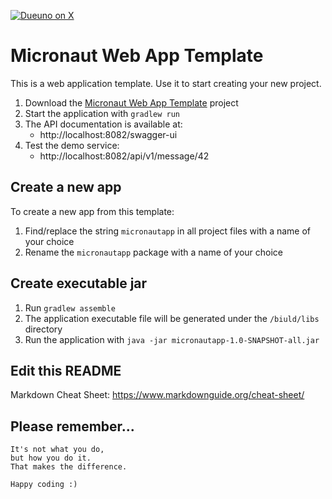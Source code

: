[![Dueuno on X](https://img.shields.io/twitter/follow/dueunoframework?style=social)](https://x.com/dueunoframework)

# Micronaut Web App Template

This is a web application template. Use it to start creating your new project.


1. Download the [Micronaut Web App Template](https://github.com/dueuno-projects/micronaut-web-app-template) project
2. Start the application with `gradlew run`
3. The API documentation is available at:
    - http://localhost:8082/swagger-ui
3. Test the demo service:
    - http://localhost:8082/api/v1/message/42


## Create a new app

To create a new app from this template:

1. Find/replace the string `micronautapp` in all project files with a name of your choice
2. Rename the `micronautapp` package with a name of your choice

## Create executable jar

1. Run `gradlew assemble`
2. The application executable file will be generated under the `/biuld/libs` directory
3. Run the application with `java -jar micronautapp-1.0-SNAPSHOT-all.jar`

## Edit this README

Markdown Cheat Sheet: https://www.markdownguide.org/cheat-sheet/

## Please remember...

```
It's not what you do,
but how you do it.
That makes the difference.

Happy coding :)
```